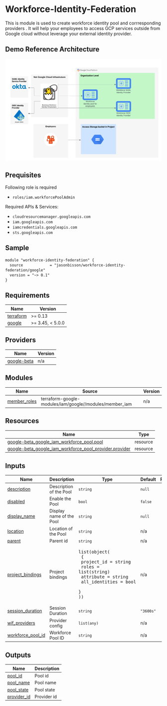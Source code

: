 # Workforce-Identity-Federation

This is module is used to create workforce identity pool and corrresponding providers . It will help your employees to access GCP services outside from Google cloud without leverage your external identity provider.

## Demo Reference Architecture
![Reference Architecture](diagram/Workforce.PNG)

## Prequisites

Following role is required
* `roles/iam.workforcePoolAdmin`

Required APIs & Services:

* `cloudresourcemanager.googleapis.com`
* `iam.googleapis.com`
* `iamcredentials.googleapis.com`
* `sts.googleapis.com`


## Sample 

```hcl
module "workforce-identity-federation" {
  source            = "jasonbisson/workforce-identity-federation/google"
  version = "~> 0.1"
}

```



## Requirements

| Name | Version |
|------|---------|
| <a name="requirement_terraform"></a> [terraform](#requirement\_terraform) | >= 0.13 |
| <a name="requirement_google"></a> [google](#requirement\_google) | >= 3.45, < 5.0.0 |

## Providers

| Name | Version |
|------|---------|
| <a name="provider_google-beta"></a> [google-beta](#provider\_google-beta) | n/a |

## Modules

| Name | Source | Version |
|------|--------|---------|
| <a name="module_member_roles"></a> [member\_roles](#module\_member\_roles) | terraform-google-modules/iam/google//modules/member_iam | n/a |

## Resources

| Name | Type |
|------|------|
| [google-beta_google_iam_workforce_pool.pool](https://registry.terraform.io/providers/hashicorp/google-beta/latest/docs/resources/google_iam_workforce_pool) | resource |
| [google-beta_google_iam_workforce_pool_provider.provider](https://registry.terraform.io/providers/hashicorp/google-beta/latest/docs/resources/google_iam_workforce_pool_provider) | resource |

## Inputs

| Name | Description | Type | Default | Required |
|------|-------------|------|---------|:--------:|
| <a name="input_description"></a> [description](#input\_description) | Description of the Pool | `string` | `null` | no |
| <a name="input_disabled"></a> [disabled](#input\_disabled) | Enable the Pool | `bool` | `false` | no |
| <a name="input_display_name"></a> [display\_name](#input\_display\_name) | Display name of the Pool | `string` | `null` | no |
| <a name="input_location"></a> [location](#input\_location) | Location of the Pool | `string` | n/a | yes |
| <a name="input_parent"></a> [parent](#input\_parent) | Parent id | `string` | n/a | yes |
| <a name="input_project_bindings"></a> [project\_bindings](#input\_project\_bindings) | Project bindings | <pre>list(object(<br>  {<br>    project_id = string<br>    roles = list(string)<br>    attribute = string<br>    all_identities = bool<br>   }<br>))</pre> | n/a | yes |
| <a name="input_session_duration"></a> [session\_duration](#input\_session\_duration) | Session Duration | `string` | `"3600s"` | no |
| <a name="input_wif_providers"></a> [wif\_providers](#input\_wif\_providers) | Provider config | `list(any)` | n/a | yes |
| <a name="input_workforce_pool_id"></a> [workforce\_pool\_id](#input\_workforce\_pool\_id) | Workforce Pool ID | `string` | n/a | yes |

## Outputs

| Name | Description |
|------|-------------|
| <a name="output_pool_id"></a> [pool\_id](#output\_pool\_id) | Pool id |
| <a name="output_pool_name"></a> [pool\_name](#output\_pool\_name) | Pool name |
| <a name="output_pool_state"></a> [pool\_state](#output\_pool\_state) | Pool state |
| <a name="output_provider_id"></a> [provider\_id](#output\_provider\_id) | Provider id |
